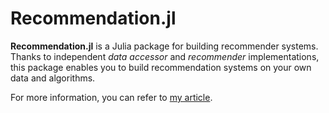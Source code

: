 # Recommendation.jl

**Recommendation.jl** is a Julia package for building recommender systems. Thanks to independent *data accessor* and *recommender* implementations, this package enables you to build recommendation systems on your own data and algorithms.

For more information, you can refer to [my article](http://takuti.me/note/recommendation-julia/).
